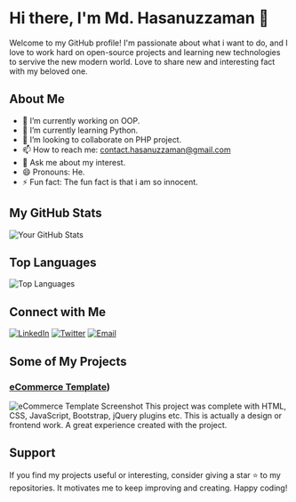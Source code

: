 # Hi there, I'm Md. Hasanuzzaman 👋

Welcome to my GitHub profile! I'm passionate about what i want to do, and I love to work hard on open-source projects and learning new technologies to servive the new modern world. Love to share new and interesting fact with my beloved one.

## About Me

- 🔭 I’m currently working on OOP.
- 🌱 I’m currently learning Python.
- 👯 I’m looking to collaborate on PHP project.
- 📫 How to reach me: contact.hasanuzzaman@gmail.com
- 💬 Ask me about my interest.
- 😄 Pronouns: He.
- ⚡ Fun fact: The fun fact is that i am so innocent.

## My GitHub Stats

![Your GitHub Stats](https://github-readme-stats.vercel.app/api?username=HasanOfficial27&show_icons=true&theme=radical)

## Top Languages

![Top Languages](https://github-readme-stats.vercel.app/api/top-langs/?username=HasanOfficial27&layout=compact&theme=radical)

## Connect with Me

[![LinkedIn](https://img.shields.io/badge/-LinkedIn-blue?style=flat-square&logo=LinkedIn&logoColor=white&link=https://www.linkedin.com/in/HasanOfficial277)](https://www.linkedin.com/in/HasanOfficial277)
[![Twitter](https://img.shields.io/badge/-Twitter-blue?style=flat-square&logo=Twitter&logoColor=white&link=https://twitter.com/HasanOfficial27)](https://twitter.com/HasanOfficial27)
[![Email](https://img.shields.io/badge/-Email-red?style=flat-square&logo=Gmail&logoColor=white&link=mailto:contact.hasanuzzaman@gmail.com)](mailto:contact.hasanuzzaman@gmail.com)

## Some of My Projects

### [eCommerce Template](https://github.com/HasanOfficial27/eCommerce-Template))

![eCommerce Template Screenshot](https://github.com/HasanOfficial27/eCommerce-Template/raw/main/screenshot.png)
This project was complete with HTML, CSS, JavaScript, Bootstrap, jQuery plugins etc. This is actually a design or frontend work. A great experience created with the project.

<!--### [Project 2](https://github.com/HasanOfficial27/Project2)

![Project 2 Screenshot](https://github.com/HasanOfficial27/Project2/raw/main/screenshot.png)
Description of Project 2.-->

## Support

If you find my projects useful or interesting, consider giving a star ⭐ to my repositories. It motivates me to keep improving and creating. Happy coding!
